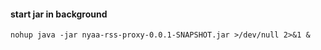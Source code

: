#### start jar in background

```shell
nohup java -jar nyaa-rss-proxy-0.0.1-SNAPSHOT.jar >/dev/null 2>&1 &
```

